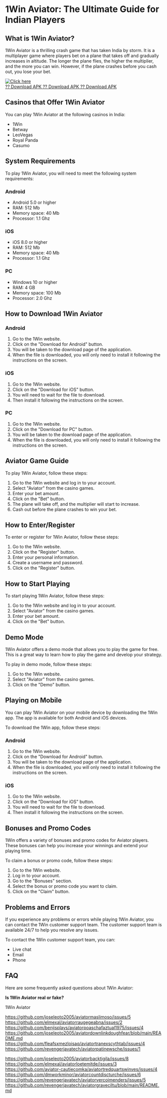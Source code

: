 # 1Win Aviator: The Ultimate Guide for Indian Players

## What is 1Win Aviator?

1Win Aviator is a thrilling crash game that has taken India by storm. It
is a multiplayer game where players bet on a plane that takes off and
gradually increases in altitude. The longer the plane flies, the higher
the multiplier, and the more you can win. However, if the plane crashes
before you cash out, you lose your bet.

[![Click
here](https://readscoops.com/wp-content/uploads/2023/03/Readscoop-aviator-1-1.jpg)](https://traff.sbs/deff)\
[?? Download APK ?? Download APK ?? Download
APK](https://traff.sbs/deff)

## Casinos that Offer 1Win Aviator

You can play 1Win Aviator at the following casinos in India:

-   1Win
-   Betway
-   LeoVegas
-   Royal Panda
-   Casumo

## System Requirements

To play 1Win Aviator, you will need to meet the following system
requirements:

### Android

-   Android 5.0 or higher
-   RAM: 512 Mb
-   Memory space: 40 Mb
-   Processor: 1.1 Ghz

### iOS

-   iOS 8.0 or higher
-   RAM: 512 Mb
-   Memory space: 40 Mb
-   Processor: 1.1 Ghz

### PC

-   Windows 10 or higher
-   RAM: 4 GB
-   Memory space: 100 Mb
-   Processor: 2.0 Ghz

## How to Download 1Win Aviator

### Android

1.  Go to the 1Win website.
2.  Click on the "Download for Android" button.
3.  You will be taken to the download page of the application.
4.  When the file is downloaded, you will only need to install it
    following the instructions on the screen.

### iOS

1.  Go to the 1Win website.
2.  Click on the "Download for iOS" button.
3.  You will need to wait for the file to download.
4.  Then install it following the instructions on the screen.

### PC

1.  Go to the 1Win website.
2.  Click on the "Download for PC" button.
3.  You will be taken to the download page of the application.
4.  When the file is downloaded, you will only need to install it
    following the instructions on the screen.

## Aviator Game Guide

To play 1Win Aviator, follow these steps:

1.  Go to the 1Win website and log in to your account.
2.  Select "Aviator" from the casino games.
3.  Enter your bet amount.
4.  Click on the "Bet" button.
5.  The plane will take off, and the multiplier will start to increase.
6.  Cash out before the plane crashes to win your bet.

## How to Enter/Register

To enter or register for 1Win Aviator, follow these steps:

1.  Go to the 1Win website.
2.  Click on the "Register" button.
3.  Enter your personal information.
4.  Create a username and password.
5.  Click on the "Register" button.

## How to Start Playing

To start playing 1Win Aviator, follow these steps:

1.  Go to the 1Win website and log in to your account.
2.  Select "Aviator" from the casino games.
3.  Enter your bet amount.
4.  Click on the "Bet" button.

## Demo Mode

1Win Aviator offers a demo mode that allows you to play the game for
free. This is a great way to learn how to play the game and develop your
strategy.

To play in demo mode, follow these steps:

1.  Go to the 1Win website.
2.  Select "Aviator" from the casino games.
3.  Click on the "Demo" button.

## Playing on Mobile

You can play 1Win Aviator on your mobile device by downloading the 1Win
app. The app is available for both Android and iOS devices.

To download the 1Win app, follow these steps:

### Android

1.  Go to the 1Win website.
2.  Click on the "Download for Android" button.
3.  You will be taken to the download page of the application.
4.  When the file is downloaded, you will only need to install it
    following the instructions on the screen.

### iOS

1.  Go to the 1Win website.
2.  Click on the "Download for iOS" button.
3.  You will need to wait for the file to download.
4.  Then install it following the instructions on the screen.

## Bonuses and Promo Codes

1Win offers a variety of bonuses and promo codes for Aviator players.
These bonuses can help you increase your winnings and extend your
playing time.

To claim a bonus or promo code, follow these steps:

1.  Go to the 1Win website.
2.  Log in to your account.
3.  Go to the "Bonuses" section.
4.  Select the bonus or promo code you want to claim.
5.  Click on the "Claim" button.

## Problems and Errors

If you experience any problems or errors while playing 1Win Aviator, you
can contact the 1Win customer support team. The customer support team is
available 24/7 to help you resolve any issues.

To contact the 1Win customer support team, you can:

-   Live chat
-   Email
-   Phone

## FAQ

Here are some frequently asked questions about 1Win Aviator:

**Is 1Win Aviator real or fake?**

1Win Aviator

https://github.com/joseleoto2005/aviatormaslimoso/issues/5
https://github.com/elmexal/aviatorraugegeabna/issues/2
https://github.com/benjisplays/aviatorpoaschafaztual1975/issues/4
https://github.com/joseleoto2005/aviatordownlinkdoughfear/blob/main/README.md
https://github.com/fleafsxmezloisaq/aviatortranexscythtab/issues/4
https://github.com/revengerjavatech/aviatorpatinewsche/issues/1



https://github.com/joseleoto2005/aviatorbacktigila/issues/8
https://github.com/elmexal/aviatorloetemitde/issues/3
https://github.com/aviator-cautiecomka/aviatortredquartswinves/issues/4
https://github.com/dmworkminor/aviatorcountdiscturche/issues/6
https://github.com/revengerjavatech/aviatorvercoimenders/issues/5
https://github.com/revengerjavatech/aviatorgraveciltu/blob/main/README.md

